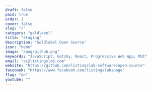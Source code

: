```yaml
---
draft: false
paid: true
order: 1
cover: false
slug: "/"
category: "goldlabel"
title: "Staging"
description: "Goldlabel Open Source"
icon: "home"
image: "/png/github.png"
keywords: "JavaScript, Gatsby, React, Progressive Web App, MUI"
email: "ai@listingslab.com"
website: "https://github.com/listingslab-software/open-source"
facebook: "https://www.facebook.com/listingslabspage"
flag: "en"
youtube: ""
---
```

